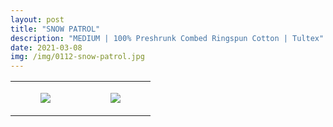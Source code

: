 ```yaml
---
layout: post
title: "SNOW PATROL"
description: "MEDIUM | 100% Preshrunk Combed Ringspun Cotton | Tultex"
date: 2021-03-08
img: /img/0112-snow-patrol.jpg
---
```




<table style="width:100%;"><tr><td style="vertical-align:top;">
      <figure class="tmblr-full" data-orig-height="2048" data-orig-width="1365" data-orig-src="https://concertshirts.netlify.app/shirts/0112/0112-01.jpg"><img src="https://64.media.tumblr.com/d913284e1082852a3c28ad8eb4e354ad/7680dde41d52d705-6f/s540x810/262903402a4791b9198c7a2935cb0f5295272771.jpg" data-orig-height="2048" data-orig-width="1365" data-orig-src="https://concertshirts.netlify.app/shirts/0112/0112-01.jpg"/></figure></td>
    <td style="vertical-align:top;">
      <figure class="tmblr-full" data-orig-height="2048" data-orig-width="1365" data-orig-src="https://concertshirts.netlify.app/shirts/0112/0112-02.jpg"><img src="https://64.media.tumblr.com/4f28c319abb22c918eb9a454b8ac4fac/7680dde41d52d705-a1/s540x810/9593b942527e58190bcc13a0f618369ee97012a9.jpg" data-orig-height="2048" data-orig-width="1365" data-orig-src="https://concertshirts.netlify.app/shirts/0112/0112-02.jpg"/></figure></td>
  </tr></table>
